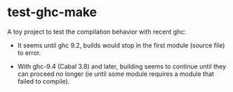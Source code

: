 # test-ghc-make

A toy project to test the compilation behavior with recent ghc:

- It seems until ghc 9.2, builds would stop in the first module (source file) to error.

- With ghc-9.4 (Cabal 3.8) and later, building seems to continue until they can proceed no longer (ie until some module requires a module that failed to compile).
